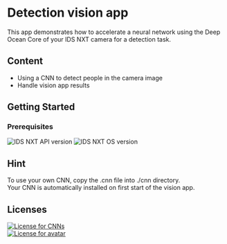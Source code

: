 # Detection vision app
This app demonstrates how to accelerate a neural network using the Deep Ocean Core of your IDS NXT camera for a detection task.   

## Content
* Using a CNN to detect people in the camera image
* Handle vision app results

## Getting Started
### Prerequisites
![IDS NXT API version](https://img.shields.io/badge/NXT_API-v3.0.0-008A96.svg)  ![IDS NXT OS version](https://img.shields.io/badge/NXT_OS-v3.0.x-008A96.svg)

## Hint
To use your own CNN, copy the .cnn file into ./cnn directory.  
Your CNN is automatically installed on first start of the vision app.  

## Licenses
[![License for CNNs](https://img.shields.io/badge/License_for_CNNs-Apache_License-lightgrey.svg)](https://github.com/tensorflow/models/blob/master/LICENSE)  
[![License for avatar](https://img.shields.io/badge/License_for_avatar-Flaticon-lightgrey.svg)](https://www.flaticon.com/free-icons/detective)
